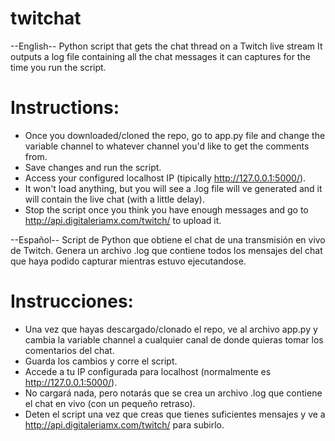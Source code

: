 # twitchat

--English--
Python script that gets the chat thread on a Twitch live stream
It outputs a log file containing all the chat messages it can captures for the time you run the script.


# Instructions:
  - Once you downloaded/cloned the repo, go to app.py file and change the variable channel to whatever channel you'd like to get the comments from.
  - Save changes and run the script.
  - Access your configured localhost IP (tipically http://127.0.0.1:5000/).
  - It won't load anything, but you will see a .log file will ve generated and it will contain the live chat (with a little delay).
  - Stop the script once you think you have enough messages and go to http://api.digitaleriamx.com/twitch/ to upload it.
  
--Español--
Script de Python que obtiene el chat de una transmisión en vivo de Twitch.
Genera un archivo .log que contiene todos los mensajes del chat que haya podido capturar mientras estuvo ejecutandose.

# Instrucciones:
  - Una vez que hayas descargado/clonado el repo, ve al archivo app.py y cambia la variable channel a cualquier canal de donde quieras tomar los comentarios del chat.
  - Guarda los cambios y corre el script.
  - Accede a tu IP configurada para localhost (normalmente es http://127.0.0.1:5000/).
  - No cargará nada, pero notarás que se crea un archivo .log que contiene el chat en vivo (con un pequeño retraso).
  - Deten el script una vez que creas que tienes suficientes mensajes y ve a http://api.digitaleriamx.com/twitch/ para subirlo.
